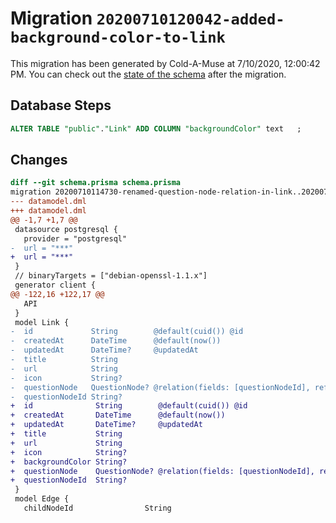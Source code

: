 # Migration `20200710120042-added-background-color-to-link`

This migration has been generated by Cold-A-Muse at 7/10/2020, 12:00:42 PM.
You can check out the [state of the schema](./schema.prisma) after the migration.

## Database Steps

```sql
ALTER TABLE "public"."Link" ADD COLUMN "backgroundColor" text   ;
```

## Changes

```diff
diff --git schema.prisma schema.prisma
migration 20200710114730-renamed-question-node-relation-in-link..20200710120042-added-background-color-to-link
--- datamodel.dml
+++ datamodel.dml
@@ -1,7 +1,7 @@
 datasource postgresql {
   provider = "postgresql"
-  url = "***"
+  url = "***"
 }
 // binaryTargets = ["debian-openssl-1.1.x"]
 generator client {
@@ -122,16 +122,17 @@
   API
 }
 model Link {
-  id             String        @default(cuid()) @id
-  createdAt      DateTime      @default(now())
-  updatedAt      DateTime?     @updatedAt
-  title          String
-  url            String
-  icon           String?
-  questionNode   QuestionNode? @relation(fields: [questionNodeId], references: [id])
-  questionNodeId String?
+  id              String        @default(cuid()) @id
+  createdAt       DateTime      @default(now())
+  updatedAt       DateTime?     @updatedAt
+  title           String
+  url             String
+  icon            String?
+  backgroundColor String?
+  questionNode    QuestionNode? @relation(fields: [questionNodeId], references: [id])
+  questionNodeId  String?
 }
 model Edge {
   childNodeId                String
```


